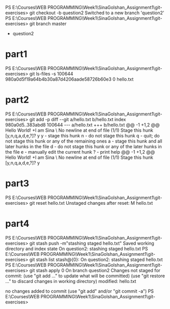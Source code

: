 PS E:\Courses\WEB PROGRAMMING\Week1\SinaGolshan_Assignment1\git-exercises> git checkout -b question2
Switched to a new branch 'question2'
PS E:\Courses\WEB PROGRAMMING\Week1\SinaGolshan_Assignment1\git-exercises> git branch
  master
* question2

# part1
PS E:\Courses\WEB PROGRAMMING\Week1\SinaGolshan_Assignment1\git-exercises> git ls-files -s
100644 980a0d5f19a64b4b30a87d4206aade58726b60e3 0       hello.txt

# part2

PS E:\Courses\WEB PROGRAMMING\Week1\SinaGolshan_Assignment1\git-exercises> git add -p
diff --git a/hello.txt b/hello.txt
index 980a0d5..383abd8 100644
--- a/hello.txt
+++ b/hello.txt
@@ -1 +1,2 @@
 Hello World!
+I am Sina
\ No newline at end of file
(1/1) Stage this hunk [y,n,q,a,d,e,?]? y
y - stage this hunk
n - do not stage this hunk
q - quit; do not stage this hunk or any of the remaining ones
a - stage this hunk and all later hunks in the file
d - do not stage this hunk or any of the later hunks in the file
e - manually edit the current hunk
? - print help
@@ -1 +1,2 @@
 Hello World!
+I am Sina
\ No newline at end of file
(1/1) Stage this hunk [y,n,q,a,d,e,?]? y

# part3
PS E:\Courses\WEB PROGRAMMING\Week1\SinaGolshan_Assignment1\git-exercises> git reset hello.txt
Unstaged changes after reset:
M       hello.txt

# part4
PS E:\Courses\WEB PROGRAMMING\Week1\SinaGolshan_Assignment1\git-exercises> git stash push -m"stashing staged hello.txt"
Saved working directory and index state On question2: stashing staged hello.txt
PS E:\Courses\WEB PROGRAMMING\Week1\SinaGolshan_Assignment1\git-exercises> git stash list
stash@{0}: On question2: stashing staged hello.txt
PS E:\Courses\WEB PROGRAMMING\Week1\SinaGolshan_Assignment1\git-exercises> git stash apply 0
On branch question2
Changes not staged for commit:
  (use "git add <file>..." to update what will be committed)
  (use "git restore <file>..." to discard changes in working directory)
        modified:   hello.txt

no changes added to commit (use "git add" and/or "git commit -a")
PS E:\Courses\WEB PROGRAMMING\Week1\SinaGolshan_Assignment1\git-exercises> 